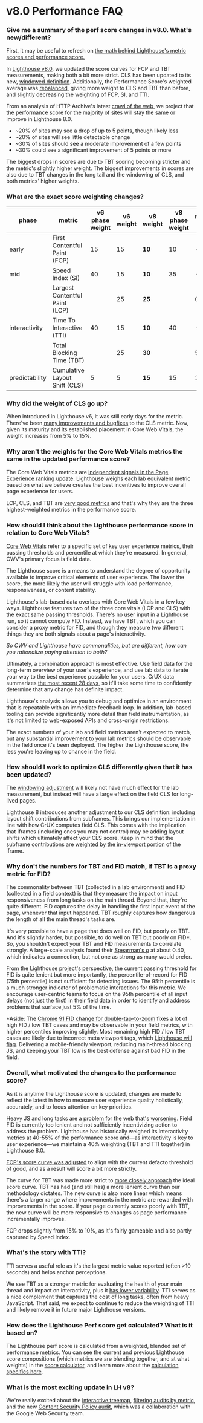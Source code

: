 # v8.0 Performance FAQ

### Give me a summary of the perf score changes in v8.0. What's new/different?

First, it may be useful to refresh on [the math behind Lighthouse's metric
scores and performance score.](https://web.dev/performance-scoring/)

In [Lighthouse v8.0](https://github.com/GoogleChrome/lighthouse/releases/tag/v8.0.0), we updated the score curves for FCP and TBT measurements,
making both a bit more strict. CLS has been updated to its new, [windowed
definition](https://web.dev/evolving-cls/). Additionally, the Performance
Score's weighted average was
[rebalanced](https://googlechrome.github.io/lighthouse/scorecalc/#FCP=3000&SI=5800&FMP=4000&TTI=7300&FCI=6500&LCP=4000&TBT=600&CLS=0.25&device=mobile&version=8&version=6&version=5),
giving more weight to CLS and TBT than before, and slightly decreasing the
weighting of FCP, SI, and TTI.

From an analysis of HTTP Archive's latest [crawl of the
web](https://httparchive.org/faq#how-does-the-http-archive-decide-which-urls-to-test),
we project that the performance score for the majority of sites will stay the
same or improve in Lighthouse 8.0.
- ~20% of sites may see a drop of up to 5 points, though likely less
- ~20% of sites will see little detectable change
- ~30% of sites should see a moderate improvement of a few points
- ~30% could see a significant improvement of 5 points or more

The biggest drops in scores are due to TBT scoring becoming stricter and the
metric's slightly higher weight. The biggest improvements in scores are also due
to TBT changes in the long tail and the windowing of CLS, and both metrics'
higher weights.

### What are the exact score weighting changes?

| phase          | metric                         | v6 phase weight | v6 weight | v8 weight | v8 phase weight | metric Δ | phase Δ |
|----------------|--------------------------------|-----------------|-----------|-----------|-----------------|----------|---------|
| early          | First Contentful Paint (FCP)   | 15              | 15        | **10**        | 10              | -5       | -5      |
| mid            | Speed Index (SI)               | 40              | 15        | **10**        | 35              | -5       | -5      |
|                | Largest Contentful Paint (LCP) |                 | 25        | **25**        |                 | 0        |         |
| interactivity  | Time To Interactive (TTI)      | 40              | 15        | **10**        | 40              | -5       | 0       |
|                | Total Blocking Time (TBT)      |                 | 25        | **30**        |                 | 5        |         |
| predictability | Cumulative Layout Shift (CLS)  | 5               | 5         | **15**        | 15              | 10       | 10      |

### Why did the weight of CLS go up?

When introduced in Lighthouse v6, it was still early days for the metric.
There've been [many improvements and
bugfixes](https://chromium.googlesource.com/chromium/src/+/refs/heads/main/docs/speed/metrics_changelog/cls.md)
to the CLS metric. Now, given its maturity and its established placement in Core
Web Vitals, the weight increases from 5% to 15%.

### Why aren't the weights for the Core Web Vitals metrics the same in the updated performance score?

The Core Web Vitals metrics are [independent signals in the Page Experience
ranking
update](https://support.google.com/webmasters/thread/104436075/core-web-vitals-page-experience-faqs-updated-march-2021).
Lighthouse weighs each lab equivalent metric based on what we believe creates
the best incentives to improve overall page experience for users.

LCP, CLS, and TBT are [very good
metrics](https://chromium.googlesource.com/chromium/src/+/lkgr/docs/speed/good_toplevel_metrics.md)
and that's why they are the three highest-weighted metrics in the performance
score.

### How should I think about the Lighthouse performance score in relation to Core Web Vitals?

[Core Web Vitals](https://web.dev/vitals/) refer to a specific set of key user
experience metrics, their passing thresholds and percentile at which they're measured.
In general, CWV's primary focus is field data.

The Lighthouse score is a means to understand the degree of opportunity
available to improve critical elements of user experience. The lower the score,
the more likely the user will struggle with load performance, responsiveness, or
content stability.

Lighthouse's lab-based data overlaps with Core Web Vitals in a few key ways.
Lighthouse features two of the three core vitals (LCP and CLS) with the exact
same passing thresholds. There's no user input in a Lighthouse run, so it cannot
compute FID. Instead, we have TBT, which you can consider a proxy metric for
FID, and though they measure two different things they are both signals about a
page's interactivity.

_So CWV and Lighthouse have commonalities, but are different, how can you
rationalize paying attention to both?_

Ultimately, a combination approach is most effective. Use field data for the
long-term overview of your user's experience, and use lab data to iterate your
way to the best experience possible for your users. CrUX data summarizes [the
most recent 28
days](https://developers.google.com/web/tools/chrome-user-experience-report/api/reference#data-pipeline),
so it'll take some time to confidently determine that any change has definite
impact.

Lighthouse's analysis allows you to debug and optimize in an environment that is
repeatable with an immediate feedback loop. In addition, lab-based tooling can
provide significantly more detail than field instrumentation, as it's not
limited to web-exposed APIs and cross-origin restrictions.

The exact numbers of your lab and field metrics aren't expected to match, but
any substantial improvement to your lab metrics should be observable in the
field once it's been deployed. The higher the Lighthouse score, the less you're
leaving up to chance in the field.

### How should I work to optimize CLS differently given that it has been updated?

The [windowing
adjustment](https://www.google.com/url?q=https://web.dev/evolving-cls/&sa=D&source=editors&ust=1622570731600000&usg=AOvVaw2R7Y5uFrQX7Mpdj__5SdYq)
will likely not have much effect for the lab measurement, but instead will have
a large effect on the field CLS for long-lived pages.

Lighthouse 8 introduces another adjustment to our CLS definition: including
layout shift contributions from subframes. This brings our implementation in
line with how CrUX computes field CLS. This comes with the implication that
iframes (including ones you may not control) may be adding layout shifts which
ultimately affect your CLS score. Keep in mind that the subframe contributions
are [weighted by the in-viewport
portion](https://github.com/WICG/layout-instability#cumulative-scores) of the
iframe.

### Why don't the numbers for TBT and FID match, if TBT is a proxy metric for FID?

The commonality between TBT (collected in a lab environment) and FID (collected
in a field context) is that they measure the impact on input responsiveness from
long tasks on the main thread. Beyond that, they're quite different. FID
captures the delay in handling the first input event of the page, whenever that
input happened.  TBT roughly captures how dangerous the length of all the main
thread's tasks are.

It's very possible to have a page that does well on FID, but poorly on TBT.  And
it's slightly harder, but possible, to do well on TBT but poorly on FID\*.   So,
you shouldn't expect your TBT and FID measurements to correlate strongly. A
large-scale analysis found their [Spearman's
ρ](https://en.wikipedia.org/wiki/Spearman%27s_rank_correlation_coefficient) at
about 0.40, which indicates a connection, but not one as strong as many would
prefer.

From the Lighthouse project's perspective, the current passing threshold for FID
is quite lenient but more importantly, the percentile-of-record for FID (75th
percentile) is not sufficient for detecting issues. The 95th percentile is a
much stronger indicator of problematic interactions for this metric. We
encourage user-centric teams to focus on the 95th percentile of all input delays
(not just the first) in their field data in order to identify and address
problems that surface just 5% of the time.

\*Aside: The [Chrome 91 FID change for
double-tap-to-zoom](https://chromium.googlesource.com/chromium/src.git/+/refs/heads/main/docs/speed/metrics_changelog/2021_05_fid.md)
fixes a lot of high FID / low TBT cases and may be observable in your field
metrics, with higher percentiles improving slightly. Most remaining high FID /
low TBT cases are likely due to incorrect meta viewport tags, which [Lighthouse
will
flag](https://www.google.com/url?q=https://web.dev/viewport/&sa=D&source=editors&ust=1622651275263000&usg=AOvVaw1OS_kJ9oNMlPSjIJbFy7c8).
Delivering a mobile-friendly viewport, reducing main-thread blocking JS, and
keeping your TBT low is the best defense against bad FID in the field.

### Overall, what motivated the changes to the performance score?

As it is anytime the Lighthouse score is updated, changes are made to reflect
the latest in how to measure user experience quality holistically, accurately,
and to focus attention on key priorities.

Heavy JS and long tasks are a problem for the web that's
[worsening](https://httparchive.org/reports/state-of-javascript#bytesJs). Field
FID is currently too lenient and not sufficiently incentivizing action to
address the problem. Lighthouse has historically weighed its interactivity
metrics at 40-55% of the performance score and—as interactivity is key to user
experience—we maintain a 40% weighting (TBT and TTI together) in Lighthouse
8.0.

[FCP's score curve was
adjusted](https://github.com/GoogleChrome/lighthouse/pull/12556) to align with
the current defacto threshold of good, and as a result will score a bit more
strictly.

The curve for TBT was made more strict to [more closely
approach](https://github.com/GoogleChrome/lighthouse/pull/12576) the ideal score
curve. TBT has had (and still has) a more lenient curve than our methodology
dictates. The new curve is also more linear which means there's a larger range
where improvements in the metric are rewarded with improvements in the score. If
your page currently scores poorly with TBT, the new curve will be more
responsive to changes as page performance incrementally improves.

FCP drops slightly from 15% to 10%, as it's fairly gameable and also partly
captured by Speed Index.

### What's the story with TTI?

TTI serves a useful role as it's the largest metric value reported (often &gt;10
seconds) and helps anchor perceptions.

We see TBT as a stronger metric for evaluating the health of your main thread
and impact on interactivity, plus it [has lower
variability](https://docs.google.com/document/d/1xCERB_X7PiP5RAZDwyIkODnIXoBk-Oo7Mi9266aEdGg/edit).
 TTI serves as a nice complement that captures the cost of long tasks, often
from heavy JavaScript. That said, we expect to continue to reduce the weighting
of TTI and likely remove it in future major Lighthouse versions.

### How does the Lighthouse Perf score get calculated? What is it based on?

The Lighthouse perf score is calculated from a weighted, blended set of
performance metrics. You can see the current and previous Lighthouse score
compositions (which metrics we are blending together, and at what weights) in
the [score
calculator](https://googlechrome.github.io/lighthouse/scorecalc/#FCP=3000&SI=5800&FMP=4000&TTI=7300&FCI=6500&LCP=4000&TBT=600&CLS=0.25&device=mobile&version=8&version=6&version=5),
and learn more about the [calculation specifics
here](https://web.dev/performance-scoring/).

### What is the most exciting update in LH v8?

We're really excited about the [interactive
treemap](https://github.com/GoogleChrome/lighthouse/blob/v8changelog/changelog.md#treemap-release),
[filtering audits by
metric](https://github.com/GoogleChrome/lighthouse/blob/v8changelog/changelog.md#:~:text=new%20metric%20filter),
and the new [Content Security Policy
audit](https://web.dev/strict-csp/#adopting-a-strict-csp), which was a
collaboration with the Google Web Security team.
